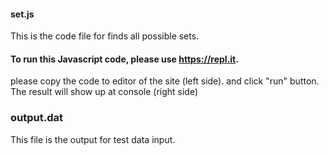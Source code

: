 #### set.js
This is the code file for finds all possible sets.
#### To run this Javascript code, please use https://repl.it. 
please copy the code to editor of the site (left side). and click "run" button. 
The result will show up at console (right side)

### output.dat 
This file is the output for test data input. 

